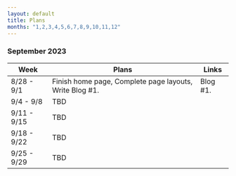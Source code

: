 ```yaml
---
layout: default
title: Plans
months: "1,2,3,4,5,6,7,8,9,10,11,12"
---
```


### September 2023

| Week        | Plans                                                   | Links    |
|-------------|---------------------------------------------------------|----------|
| 8/28 - 9/1  | Finish home page, Complete page layouts, Write Blog #1. | Blog #1. |
| 9/4 - 9/8   | TBD                                                     |          |
| 9/11 - 9/15 | TBD                                                     |          |
| 9/18 - 9/22 | TBD                                                     |          |
| 9/25 - 9/29 | TBD                                                     |          |